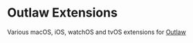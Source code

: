 # Outlaw Extensions

Various macOS, iOS, watchOS and tvOS extensions for [Outlaw](https://github.com/Molbie/Outlaw)

